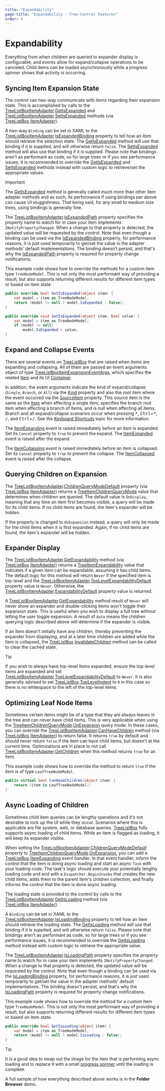 ```yaml
---
title: "Expandability"
page-title: "Expandability - Tree Control Features"
order: 4
---
```

# Expandability

Everything from when children are queried to expander display is configurable, and events allow for expand/collapse operations to be canceled.  Child items can be loaded asynchronously while a progress spinner shows that activity is occurring.

## Syncing Item Expansion State

The control can two-way communicate with items regarding their expansion state.  This is accomplished by calls to the [TreeListBoxItemAdapter](xref:@ActiproUIRoot.Controls.Grids.TreeListBoxItemAdapter).[GetIsExpanded](xref:@ActiproUIRoot.Controls.Grids.TreeListBoxItemAdapter.GetIsExpanded*) and [TreeListBoxItemAdapter](xref:@ActiproUIRoot.Controls.Grids.TreeListBoxItemAdapter).[SetIsExpanded](xref:@ActiproUIRoot.Controls.Grids.TreeListBoxItemAdapter.SetIsExpanded*) methods (via [TreeListBox](xref:@ActiproUIRoot.Controls.Grids.TreeListBox).[ItemAdapter](xref:@ActiproUIRoot.Controls.Grids.TreeListBox.ItemAdapter)).

A two-way `Binding` can be set in XAML to the [TreeListBoxItemAdapter](xref:@ActiproUIRoot.Controls.Grids.TreeListBoxItemAdapter).[IsExpandedBinding](xref:@ActiproUIRoot.Controls.Grids.TreeListBoxItemAdapter.IsExpandedBinding) property to tell how an item should retrieve the selection state.  The [GetIsExpanded](xref:@ActiproUIRoot.Controls.Grids.TreeListBoxItemAdapter.GetIsExpanded*) method will use that binding if it is supplied, and will otherwise return `false`.  The [SetIsExpanded](xref:@ActiproUIRoot.Controls.Grids.TreeListBoxItemAdapter.SetIsExpanded*) method will also use that binding if it is supplied.  Please note that bindings aren't as performant as code, so for large trees or if you see performance issues, it is recommended to override the [GetIsExpanded](xref:@ActiproUIRoot.Controls.Grids.TreeListBoxItemAdapter.GetIsExpanded*) and [SetIsExpanded](xref:@ActiproUIRoot.Controls.Grids.TreeListBoxItemAdapter.SetIsExpanded*) methods instead with custom logic to retrieve/set the appropriate values.

> [!IMPORTANT]
> The [GetIsExpanded](xref:@ActiproUIRoot.Controls.Grids.TreeListBoxItemAdapter.GetIsExpanded*) method is generally called much more than other item adapter methods and as such, its performance if using bindings per above can cause UI sluggishness.  That being said, for any small to medium size trees, using bindings is generally fine.

The [TreeListBoxItemAdapter](xref:@ActiproUIRoot.Controls.Grids.TreeListBoxItemAdapter).[IsExpandedPath](xref:@ActiproUIRoot.Controls.Grids.TreeListBoxItemAdapter.IsExpandedPath) property specifies the property name to watch for in case your item implements `INotifyPropertyChanged`.  When a change to that property is detected, the updated value will be requested by the control.  Note that even though a binding can be used via the [IsExpandedBinding](xref:@ActiproUIRoot.Controls.Grids.TreeListBoxItemAdapter.IsExpandedBinding) property, for performance reasons, it is just used temporarily to get/set the value in the adapter methods' default implementations.  The binding doesn't persist, and that's why the [IsExpandedPath](xref:@ActiproUIRoot.Controls.Grids.TreeListBoxItemAdapter.IsExpandedPath) property is required for property change notifications.

This example code shows how to override the methods for a custom item type `TreeNodeModel`.  This is not only the most performant way of providing a result, but also supports returning different results for different item types or based on item state.

```csharp
public override bool GetIsExpanded(object item) {
	var model = item as TreeNodeModel;
	return (model != null ? model.IsExpanded : false);
}

public override void SetIsExpanded(object item, bool value) {
	var model = item as TreeNodeModel;
	if (model != null)
		model.IsExpanded = value;
}
```

## Expand and Collapse Events

There are several events on [TreeListBox](xref:@ActiproUIRoot.Controls.Grids.TreeListBox) that are raised when items are expanding and collapsing.  All of them are passed an event arguments object of type [TreeListBoxItemExpansionEventArgs](xref:@ActiproUIRoot.Controls.Grids.TreeListBoxItemExpansionEventArgs), which specifies the related [Item](xref:@ActiproUIRoot.Controls.Grids.TreeListBoxItemEventArgs.Item) and its UI [Container](xref:@ActiproUIRoot.Controls.Grids.TreeListBoxItemEventArgs.Container).

In addition, the event arguments indicate the kind of expand/collapse (`Single`, `Branch`, or `All`) via the [Kind](xref:@ActiproUIRoot.Controls.Grids.TreeListBoxItemExpansionEventArgs.Kind) property and also the root item where the event occurred via the [SourceItem](xref:@ActiproUIRoot.Controls.Grids.TreeListBoxItemExpansionEventArgs.SourceItem) property.  This source item is the same as the [Item](xref:@ActiproUIRoot.Controls.Grids.TreeListBoxItemEventArgs.Item) when affecting a single item, specifies the branch root item when affecting a branch of items, and is null when affecting all items.  Branch and all expand/collapse scenarios occur when pressing <kbd>\*</kbd>, <kbd>Ctrl</kbd>+<kbd>\*</kbd>, <kbd>/</kbd>, and <kbd>Ctrl</kbd>+<kbd>/</kbd>.  See the [Keyboard Shortcuts](keyboard-shortcuts.md) topic for more information.

The [ItemExpanding](xref:@ActiproUIRoot.Controls.Grids.TreeListBox.ItemExpanding) event is raised immediately before an item is expanded.  Set its `Cancel` property to `true` to prevent the expand.  The [ItemExpanded](xref:@ActiproUIRoot.Controls.Grids.TreeListBox.ItemExpanded) event is raised after the expand.

The [ItemCollapsing](xref:@ActiproUIRoot.Controls.Grids.TreeListBox.ItemCollapsing) event is raised immediately before an item is collapsed.  Set its `Cancel` property to `true` to prevent the collapse.  The [ItemCollapsed](xref:@ActiproUIRoot.Controls.Grids.TreeListBox.ItemCollapsed) event is raised after the collapse.

## Querying Children on Expansion

The [TreeListBoxItemAdapter](xref:@ActiproUIRoot.Controls.Grids.TreeListBoxItemAdapter).[ChildrenQueryModeDefault](xref:@ActiproUIRoot.Controls.Grids.TreeListBoxItemAdapter.ChildrenQueryModeDefault) property (via [TreeListBox](xref:@ActiproUIRoot.Controls.Grids.TreeListBox).[ItemAdapter](xref:@ActiproUIRoot.Controls.Grids.TreeListBox.ItemAdapter)) returns a [TreeItemChildrenQueryMode](xref:@ActiproUIRoot.Controls.Grids.TreeItemChildrenQueryMode) value that determines when children are queried.  The default value is `OnDisplay`, meaning that any time an item first becomes visible, a query will be made for its child items.  If no child items are found, the item's expander will be hidden.

If the property is changed to `OnExpansion` instead, a query will only be made for the child items when it is first expanded.  Again, if no child items are found, the item's expander will be hidden.

## Expander Display

The [TreeListBoxItemAdapter](xref:@ActiproUIRoot.Controls.Grids.TreeListBoxItemAdapter).[GetExpandability](xref:@ActiproUIRoot.Controls.Grids.TreeListBoxItemAdapter.GetExpandability*) method (via [TreeListBox](xref:@ActiproUIRoot.Controls.Grids.TreeListBox).[ItemAdapter](xref:@ActiproUIRoot.Controls.Grids.TreeListBox.ItemAdapter)) returns a [TreeItemExpandability](xref:@ActiproUIRoot.Controls.Grids.TreeItemExpandability) value that indicates if a given item can be expandable, assuming it has child items.  The default logic for this method will return `Never` if the specified item is top-level and the [TreeListBoxItemAdapter](xref:@ActiproUIRoot.Controls.Grids.TreeListBoxItemAdapter).[TopLevelExpandabilityDefault](xref:@ActiproUIRoot.Controls.Grids.TreeListBoxItemAdapter.TopLevelExpandabilityDefault) property value is `Never`.  Otherwise, the [TreeListBoxItemAdapter](xref:@ActiproUIRoot.Controls.Grids.TreeListBoxItemAdapter).[ExpandabilityDefault](xref:@ActiproUIRoot.Controls.Grids.TreeListBoxItemAdapter.ExpandabilityDefault) property value is returned.

A [TreeListBoxItemAdapter](xref:@ActiproUIRoot.Controls.Grids.TreeListBoxItemAdapter).[GetExpandability](xref:@ActiproUIRoot.Controls.Grids.TreeListBoxItemAdapter.GetExpandability*) method result of `Never` will never show an expander and double-clicking items won't toggle their expansion state.  This is useful when you wish to display a full tree without letting the user toggle expansion.  A result of `Auto` means the children querying logic described above will determine if the expander is visible.

If an item doesn't initially have any children, thereby preventing the expander from displaying, and at a later time children are added while the item is collapsed, the [TreeListBox](xref:@ActiproUIRoot.Controls.Grids.TreeListBox).[InvalidateChildren](xref:@ActiproUIRoot.Controls.Grids.TreeListBox.InvalidateChildren*) method can be called to clear the cached state.

> [!TIP]
> If you wish to always have top-level items expanded, ensure the top-level items are expanded and set [TreeListBoxItemAdapter](xref:@ActiproUIRoot.Controls.Grids.TreeListBoxItemAdapter).[TopLevelExpandabilityDefault](xref:@ActiproUIRoot.Controls.Grids.TreeListBoxItemAdapter.TopLevelExpandabilityDefault) to `Never`.  It is also generally advised to set [TreeListBox](xref:@ActiproUIRoot.Controls.Grids.TreeListBox).[TopLevelIndent](xref:@ActiproUIRoot.Controls.Grids.TreeListBox.TopLevelIndent) to `0` in this case so there is no whitespace to the left of the top-level items.

## Optimizing Leaf Node Items

Sometimes certain items might be of a type that they are always leaves in the tree and can never have child items.  This is very applicable when using the [TreeItemChildrenQueryMode](xref:@ActiproUIRoot.Controls.Grids.TreeItemChildrenQueryMode).[OnExpansion](xref:@ActiproUIRoot.Controls.Grids.TreeItemChildrenQueryMode.OnExpansion) query mode.  In these cases, you can override the [TreeListBoxItemAdapter](xref:@ActiproUIRoot.Controls.Grids.TreeListBoxItemAdapter).[CanHaveChildren](xref:@ActiproUIRoot.Controls.Grids.TreeListBoxItemAdapter.CanHaveChildren*) method (via [TreeListBox](xref:@ActiproUIRoot.Controls.Grids.TreeListBox).[ItemAdapter](xref:@ActiproUIRoot.Controls.Grids.TreeListBox.ItemAdapter)) to return false.  It returns `true` by default and should never return `false` if the item can have child items, but doesn't at the current time.  Optimizations are in place to not call [TreeListBoxItemAdapter](xref:@ActiproUIRoot.Controls.Grids.TreeListBoxItemAdapter).[GetChildren](xref:@ActiproUIRoot.Controls.Grids.TreeListBoxItemAdapter.GetChildren*) when this method returns `true` for an item.

This example code shows how to override the method to return `true` if the item is of type `LeafTreeNodeModel`.

```csharp
public virtual bool CanHaveChildren(object item) {
	return (item is LeafTreeNodeModel);
}
```

## Async Loading of Children

Sometimes child item queries can be lengthy operations and it's not desirable to lock up the UI while they occur.  Scenarios where this is applicable are file system, web, or database queries. [TreeListBox](xref:@ActiproUIRoot.Controls.Grids.TreeListBox) fully supports async loading of child items.  While an item is flagged as loading, it will keep its expander visible.

When setting the [TreeListBoxItemAdapter](xref:@ActiproUIRoot.Controls.Grids.TreeListBoxItemAdapter).[ChildrenQueryModeDefault](xref:@ActiproUIRoot.Controls.Grids.TreeListBoxItemAdapter.ChildrenQueryModeDefault) property to [TreeItemChildrenQueryMode](xref:@ActiproUIRoot.Controls.Grids.TreeItemChildrenQueryMode).[OnExpansion](xref:@ActiproUIRoot.Controls.Grids.TreeItemChildrenQueryMode.OnExpansion), you can add a [TreeListBox](xref:@ActiproUIRoot.Controls.Grids.TreeListBox).[ItemExpanding](xref:@ActiproUIRoot.Controls.Grids.TreeListBox.ItemExpanding) event handler.  In that event handler, inform the control that the item is doing async loading and start an async `Task` with your loading code.  The task's logic should execute your potentially lengthy loading code and end with a `Dispatcher.BeginInvoke` that creates the new child items, adds them to the parent item's children collection, and finally informs the control that the item is done async loading.

The loading state is provided to the control by calls to the [TreeListBoxItemAdapter](xref:@ActiproUIRoot.Controls.Grids.TreeListBoxItemAdapter).[GetIsLoading](xref:@ActiproUIRoot.Controls.Grids.TreeListBoxItemAdapter.GetIsLoading*) method (via [TreeListBox](xref:@ActiproUIRoot.Controls.Grids.TreeListBox).[ItemAdapter](xref:@ActiproUIRoot.Controls.Grids.TreeListBox.ItemAdapter)).

A `Binding` can be set in XAML to the [TreeListBoxItemAdapter](xref:@ActiproUIRoot.Controls.Grids.TreeListBoxItemAdapter).[IsLoadingBinding](xref:@ActiproUIRoot.Controls.Grids.TreeListBoxItemAdapter.IsLoadingBinding) property to tell how an item should retrieve the loading state.  The [GetIsLoading](xref:@ActiproUIRoot.Controls.Grids.TreeListBoxItemAdapter.GetIsLoading*) method will use that binding if it is supplied, and will otherwise return `false`.  Please note that bindings aren't as performant as code, so for large trees or if you see performance issues, it is recommended to override the [GetIsLoading](xref:@ActiproUIRoot.Controls.Grids.TreeListBoxItemAdapter.GetIsLoading*) method instead with custom logic to retrieve the appropriate value.

The [TreeListBoxItemAdapter](xref:@ActiproUIRoot.Controls.Grids.TreeListBoxItemAdapter).[IsLoadingPath](xref:@ActiproUIRoot.Controls.Grids.TreeListBoxItemAdapter.IsLoadingPath) property specifies the property name to watch for in case your item implements `INotifyPropertyChanged`.  When a change to that property is detected, the updated value will be requested by the control.  Note that even though a binding can be used via the [IsLoadingBinding](xref:@ActiproUIRoot.Controls.Grids.TreeListBoxItemAdapter.IsLoadingBinding) property, for performance reasons, it is just used temporarily to get/set the value in the adapter methods' default implementations.  The binding doesn't persist, and that's why the [IsLoadingPath](xref:@ActiproUIRoot.Controls.Grids.TreeListBoxItemAdapter.IsLoadingPath) property is required for property change notifications.

This example code shows how to override the method for a custom item type `TreeNodeModel`.  This is not only the most performant way of providing a result, but also supports returning different results for different item types or based on item state.

```csharp
public override bool GetIsLoading(object item) {
	var model = item as TreeNodeModel;
	return (model != null ? model.IsLoading : false);
}
```

> [!TIP]
> It is a good idea to swap out the image for the item that is performing async loading and to replace it with a small [progress spinner](../../shared/windows-controls/progress-spinners.md) until the loading is complete.

A full sample of how everything described above works is in the **Folder Browser** demo.
